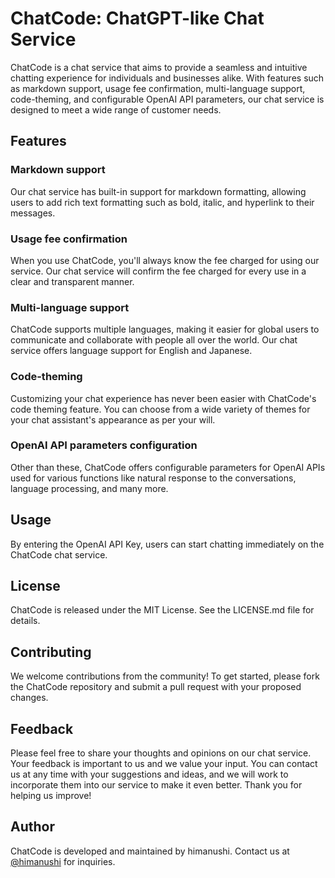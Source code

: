 # ChatCode: ChatGPT-like Chat Service

ChatCode is a chat service that aims to provide a seamless and intuitive chatting experience for individuals and businesses alike. With features such as markdown support, usage fee confirmation, multi-language support, code-theming, and configurable OpenAI API parameters, our chat service is designed to meet a wide range of customer needs.

## Features

### Markdown support

Our chat service has built-in support for markdown formatting, allowing users to add rich text formatting such as bold, italic, and hyperlink to their messages.

### Usage fee confirmation

When you use ChatCode, you'll always know the fee charged for using our service. Our chat service will confirm the fee charged for every use in a clear and transparent manner.

### Multi-language support

ChatCode supports multiple languages, making it easier for global users to communicate and collaborate with people all over the world. Our chat service offers language support for English and Japanese.

### Code-theming

Customizing your chat experience has never been easier with ChatCode's code theming feature. You can choose from a wide variety of themes for your chat assistant's appearance as per your will.

### OpenAI API parameters configuration

Other than these, ChatCode offers configurable parameters for OpenAI APIs used for various functions like natural response to the conversations, language processing, and many more.

## Usage

By entering the OpenAI API Key, users can start chatting immediately on the ChatCode chat service.

## License

ChatCode is released under the MIT License. See the LICENSE.md file for details.

## Contributing

We welcome contributions from the community! To get started, please fork the ChatCode repository and submit a pull request with your proposed changes.

## Feedback

Please feel free to share your thoughts and opinions on our chat service. Your feedback is important to us and we value your input. You can contact us at any time with your suggestions and ideas, and we will work to incorporate them into our service to make it even better. Thank you for helping us improve!

## Author

ChatCode is developed and maintained by himanushi. Contact us at [@himanushi](https://twitter.com/himanushi777) for inquiries.
